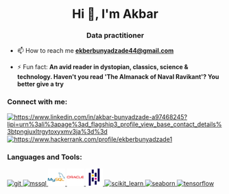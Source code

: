 <h1 align="center">Hi 👋, I'm Akbar</h1>
<h3 align="center">Data practitioner</h3>

- 📫 How to reach me **ekberbunyadzade44@gmail.com**

- ⚡ Fun fact: **An avid reader in dystopian, classics, science & technology. Haven't you read 'The Almanack of Naval Ravikant'? You better give a try**

<h3 align="left">Connect with me:</h3>
<p align="left">
<a href="https://linkedin.com/in/https://www.linkedin.com/in/akbar-bunyadzade-a97468245?lipi=urn%3ali%3apage%3ad_flagship3_profile_view_base_contact_details%3btpngjuxltrgytoxyxmv3ja%3d%3d" target="blank"><img align="center" src="https://raw.githubusercontent.com/rahuldkjain/github-profile-readme-generator/master/src/images/icons/Social/linked-in-alt.svg" alt="https://www.linkedin.com/in/akbar-bunyadzade-a97468245?lipi=urn%3ali%3apage%3ad_flagship3_profile_view_base_contact_details%3btpngjuxltrgytoxyxmv3ja%3d%3d" height="30" width="40" /></a>
<a href="https://www.hackerrank.com/https://www.hackerrank.com/profile/ekberbunyadzade1" target="blank"><img align="center" src="https://raw.githubusercontent.com/rahuldkjain/github-profile-readme-generator/master/src/images/icons/Social/hackerrank.svg" alt="https://www.hackerrank.com/profile/ekberbunyadzade1" height="30" width="40" /></a>
</p>

<h3 align="left">Languages and Tools:</h3>
<p align="left"> <a href="https://git-scm.com/" target="_blank" rel="noreferrer"> <img src="https://www.vectorlogo.zone/logos/git-scm/git-scm-icon.svg" alt="git" width="40" height="40"/> </a> <a href="https://www.microsoft.com/en-us/sql-server" target="_blank" rel="noreferrer"> <img src="https://www.svgrepo.com/show/303229/microsoft-sql-server-logo.svg" alt="mssql" width="40" height="40"/> </a> <a href="https://www.mysql.com/" target="_blank" rel="noreferrer"> <img src="https://raw.githubusercontent.com/devicons/devicon/master/icons/mysql/mysql-original-wordmark.svg" alt="mysql" width="40" height="40"/> </a> <a href="https://www.oracle.com/" target="_blank" rel="noreferrer"> <img src="https://raw.githubusercontent.com/devicons/devicon/master/icons/oracle/oracle-original.svg" alt="oracle" width="40" height="40"/> </a> <a href="https://pandas.pydata.org/" target="_blank" rel="noreferrer"> <img src="https://raw.githubusercontent.com/devicons/devicon/2ae2a900d2f041da66e950e4d48052658d850630/icons/pandas/pandas-original.svg" alt="pandas" width="40" height="40"/> </a> <a href="https://scikit-learn.org/" target="_blank" rel="noreferrer"> <img src="https://upload.wikimedia.org/wikipedia/commons/0/05/Scikit_learn_logo_small.svg" alt="scikit_learn" width="40" height="40"/> </a> <a href="https://seaborn.pydata.org/" target="_blank" rel="noreferrer"> <img src="https://seaborn.pydata.org/_images/logo-mark-lightbg.svg" alt="seaborn" width="40" height="40"/> </a> <a href="https://www.tensorflow.org" target="_blank" rel="noreferrer"> <img src="https://www.vectorlogo.zone/logos/tensorflow/tensorflow-icon.svg" alt="tensorflow" width="40" height="40"/> </a> </p>
